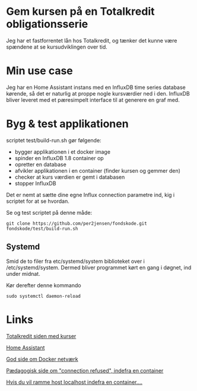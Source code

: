 # Gem kursen på en Totalkredit obligationsserie

Jeg har et fastforrentet lån hos Totalkredit, og tænker det kunne være spændene at se kursudviklingen over tid.

# Min use case
Jeg har en Home Assistant instans med en InfluxDB time series database kørende, så det er naturlig at proppe nogle kursværdier ned i den.
InfluxDB bliver leveret med et pæresimpelt interface til at generere en graf med.

# Byg & test applikationen

scriptet test/build-run.sh gør følgende:

  - bygger applikationen i et docker image
  - spinder en InfluxDB 1.8 container op
  - opretter en database
  - afvikler applikationen i en container (finder kursen og gemmer den)
  - checker at kurs værdien er gemt i databasen
  - stopper InfluxDB

Det er nemt at sætte dine egne Influx connection parametre ind, kig i scriptet for at se hvordan.

Se og test scriptet på denne måde:

````
git clone https://github.com/per2jensen/fondskode.git
fondskode/test/build-run.sh
````

## Systemd 
Smid de to filer fra etc/systemd/system biblioteket over i /etc/systemd/system.
Dermed bliver programmet kørt en gang i døgnet, ind under midnat.

Kør derefter denne kommando
````
sudo systemctl daemon-reload 
````
# Links

  [Totalkredit siden med kurser](https://netbank.totalkredit.dk/netbank/showStockExchangeInternal.do)
  
  [Home Assistant](https://www.home-assistant.io/)
  
  [God side om Docker netværk](https://www.tutorialworks.com/container-networking/)
  
  [Pædagogisk side om "connection refused", indefra en container](https://pythonspeed.com/articles/docker-connection-refused/)

  [Hvis du vil ramme host localhost indefra en container....](https://www.cloudsavvyit.com/14114/how-to-connect-to-localhost-within-a-docker-container/)

